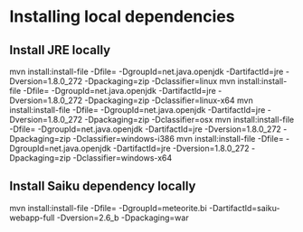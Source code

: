 # Installing local dependencies

## Install JRE locally

mvn install:install-file -Dfile=<path-to-file> -DgroupId=net.java.openjdk -DartifactId=jre -Dversion=1.8.0_272 -Dpackaging=zip -Dclassifier=linux
mvn install:install-file -Dfile=<path-to-file> -DgroupId=net.java.openjdk -DartifactId=jre -Dversion=1.8.0_272 -Dpackaging=zip -Dclassifier=linux-x64
mvn install:install-file -Dfile=<path-to-file> -DgroupId=net.java.openjdk -DartifactId=jre -Dversion=1.8.0_272 -Dpackaging=zip -Dclassifier=osx
mvn install:install-file -Dfile=<path-to-file> -DgroupId=net.java.openjdk -DartifactId=jre -Dversion=1.8.0_272 -Dpackaging=zip -Dclassifier=windows-i386
mvn install:install-file -Dfile=<path-to-file> -DgroupId=net.java.openjdk -DartifactId=jre -Dversion=1.8.0_272 -Dpackaging=zip -Dclassifier=windows-x64


## Install Saiku dependency locally
mvn install:install-file -Dfile=<path-to-file> -DgroupId=meteorite.bi -DartifactId=saiku-webapp-full -Dversion=2.6_b -Dpackaging=war
